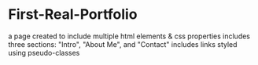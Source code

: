 # First-Real-Portfolio
a page created to include multiple html elements & css properties
includes three sections: "Intro", "About Me", and "Contact"
includes links styled using pseudo-classes
